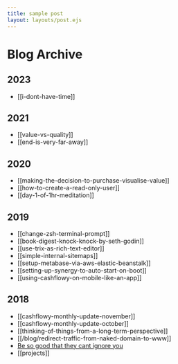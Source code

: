 ```yaml
---
title: sample post
layout: layouts/post.ejs
---
```


# Blog Archive

## 2023
- [[i-dont-have-time]]

## 2021
- [[value-vs-quality]]
- [[end-is-very-far-away]]

## 2020
- [[making-the-decision-to-purchase-visualise-value]]
- [[how-to-create-a-read-only-user]]
- [[day-1-of-1hr-meditation]]

## 2019
- [[change-zsh-terminal-prompt]]
- [[book-digest-knock-knock-by-seth-godin]]
- [[use-trix-as-rich-text-editor]]
- [[simple-internal-sitemaps]]
- [[setup-metabase-via-aws-elastic-beanstalk]]
- [[setting-up-synergy-to-auto-start-on-boot]]
- [[using-cashflowy-on-mobile-like-an-app]]

## 2018
- [[cashflowy-monthly-update-november]]
- [[cashflowy-monthly-update-october]]
- [[thinking-of-things-from-a-long-term-perspective]]
- [[/blog/redirect-traffic-from-naked-domain-to-www]]
- [Be so good that they cant ignore you](/blog/be-so-good-that-they-cant-ignore-you)
- [[projects]]
